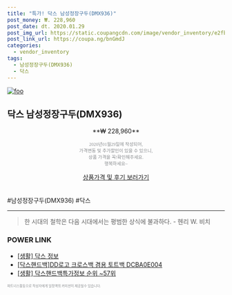 ```yaml
--- 
title: "특가! 닥스 남성정장구두(DMX936)" 
post_money: ₩. 228,960 
post_date: dt. 2020.01.29 
post_img_url: https://static.coupangcdn.com/image/vendor_inventory/e2fb/a3dad32b5b1becf4a2685b0b87ecad87c9a39faeb58077983936f8e9459b.jpg 
post_link_url: https://coupa.ng/bnGmdJ 
categories: 
  - vendor_inventory 
tags: 
  - 남성정장구두(DMX936) 
  - 닥스 
--- 
```

[![foo](https://static.coupangcdn.com/image/vendor_inventory/e2fb/a3dad32b5b1becf4a2685b0b87ecad87c9a39faeb58077983936f8e9459b.jpg)](https://coupa.ng/bnGmdJ) 

## 닥스 남성정장구두(DMX936) 
<p style="text-align: center;">**₩ 228,960**</p> 
<p style="text-align: center;"><span style="color: #898c8f; font-family: Georgia,Times,serif; font-size: 0.75em;">2020년01월29일에 작성되어, <br>가격변동 및 추가할인이 있을 수 있으니,<br> 상품 가격을 꼭!확인해주세요.<br>행복하세요~</span> 
</p>	 
<div markdown="0" style="text-align: center;"><a href="https://coupa.ng/bnGmdJ" class="btn btn--success">상품가격 및 후기 보러가기</a></div> 
<br><br> 
  #남성정장구두(DMX936) #닥스 
<hr> 

> 한 시대의 철학은 다음 시대에서는 평범한 상식에 불과하다. - 헨리 W. 비치 


### POWER LINK

* <a href="https://blog.naver.com/fash111/221768250104" target="_blank"> [생활] 닥스 정보 </a>
* <a href="https://blog.naver.com/santokki14/221786816658" target="_blank">[닥스핸드백]DD로고 크로스백 겸용 토트백 DCBA0E004</a>
* <a href="https://blog.naver.com/sakai111/221776051461" target="_blank"> [생활] 닥스핸드백특가정보 순위 ~57위</a>

<span style="color: #898c8f; font-family: Georgia,Times,serif; font-size: 0.55em;">파트너스활동으로 작성자에게 일정액의 커미션이 제공될수 있습니다.</span> 
